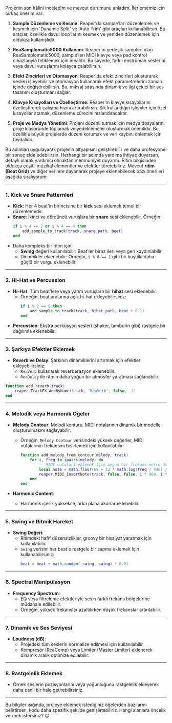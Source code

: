 Projenin son hâlini inceledim ve mevcut durumunu anladım. İlerlememiz için birkaç önerim var:

1. **Sample Düzenleme ve Kesme**: Reaper'da sample'ları düzenlemek ve kesmek için 'Dynamic Split' ve 'Auto Trim' gibi araçları kullanabilirsin. Bu araçlar, özellikle davul loop'larını kesmek ve yeniden düzenlemek için oldukça kullanışlıdır. 

2. **ReaSamplomatic5000 Kullanımı**: Reaper'ın yerleşik sampleri olan ReaSamplomatic5000, sample'ları MIDI klavye veya pad kontrol cihazlarıyla tetiklemek için idealdir. Bu sayede, farklı enstrüman seslerini veya davul vuruşlarını kolayca çalabilirsin. 

3. **Efekt Zincirleri ve Otomasyon**: Reaper'da efekt zincirleri oluşturarak sesleri işleyebilir ve otomasyon kullanarak efekt parametrelerini zaman içinde değiştirebilirsin. Bu, miksaj sırasında dinamik ve ilgi çekici bir ses tasarımı oluşturmanı sağlar. 

4. **Klavye Kısayolları ve Özelleştirme**: Reaper'ın klavye kısayollarını özelleştirerek çalışma hızını artırabilirsin. Sık kullandığın işlemler için özel kısayollar atamak, düzenleme sürecini hızlandıracaktır. 

5. **Proje ve Medya Yönetimi**: Projeni düzenli tutmak için medya dosyalarını proje klasöründe toplamak ve yedeklemeler oluşturmak önemlidir. Bu, özellikle büyük projelerde düzeni korumak ve veri kaybını önlemek için faydalıdır. 

Bu adımları uygulayarak projenin altyapısını geliştirebilir ve daha profesyonel bir sonuç elde edebilirsin. Herhangi bir adımda yardıma ihtiyaç duyarsan, detaylı olarak yardımcı olmaktan memnuniyet duyarım. 
Ritim bilgisinden oldukça çeşitli müzikal elementler ve efektler türetebiliriz. Mevcut **ritim (Beat Grid)** ve diğer verilere dayanarak projeye eklenebilecek bazı önerileri aşağıda sıralıyorum:

---

### **1. Kick ve Snare Patternleri**
- **Kick**: Her 4 beat'in birincisine bir **kick** sesi eklemek temel bir düzenlemedir.
- **Snare**: İkinci ve dördüncü vuruşlara bir **snare** sesi eklenebilir. Örneğin:
  ```lua
  if i % 4 == 2 or i % 4 == 4 then
      add_sample_to_track(track, snare_path, beat)
  end
  ```
- Daha kompleks bir ritim için:
  - **Swing** değeri kullanılabilir: Beat'ler biraz ileri veya geri kaydırılabilir.
  - Dinamikler eklenebilir: Örneğin, `i % 8 == 1` gibi bir koşulla daha güçlü bir vurgu eklenebilir.

---

### **2. Hi-Hat ve Percussion**
- **Hi-Hat**: Tüm beat'lere veya yarım vuruşlara bir **hihat** sesi eklenebilir.
  - Örneğin, beat aralarına açık hi-hat ekleyebilirsiniz:
    ```lua
    if i % 2 == 0 then
        add_sample_to_track(track, hihat_path, beat + 0.1)
    end
    ```
- **Percussion**: Ekstra perküsyon sesleri (shaker, tamburin gibi) rastgele bir dağılımla eklenebilir.

---

### **3. Şarkıya Efektler Eklemek**
- **Reverb ve Delay**: Şarkının dinamiklerini artırmak için efektler ekleyebilirsiniz:
  - `ReaVerb` kullanarak reverberasyon eklenebilir.
  - `ReaDelay` ile ritmin daha yoğun bir atmosfer yaratması sağlanabilir.

```lua
function add_reverb(track)
    reaper.TrackFX_AddByName(track, "ReaVerb", false, -1)
end
```

---

### **4. Melodik veya Harmonik Öğeler**
- **Melody Contour**: Melodi konturu, MIDI notalarının dinamik bir modelle oluşturulmasını sağlayabilir.
  - Örneğin, `Melody Contour` verisindeki yüksek değerler, MIDI notalarının frekansını belirlemek için kullanılabilir:
    ```lua
    function add_melody_from_contour(melody, track)
        for i, freq in ipairs(melody) do
            -- MIDI notaları eklemek için uygun bir frekans-metre dönüştürme işlemi yapılabilir.
            local note = math.floor(69 + 12 * math.log(freq / 440) / math.log(2))
            reaper.MIDI_InsertNote(track, false, false, i * 960, i * 960 + 480, 0, note, 100, false)
        end
    end
    ```

- **Harmonic Content**:
  - Harmonik içerik yüksekse, arka plana akorlar eklenebilir.

---

### **5. Swing ve Ritmik Hareket**
- **Swing Değeri**:
  - Ritimdeki hafif düzensizlikler, groovy bir hissiyat yaratmak için kullanılabilir.
  - `Swing` verisini her beat'e rastgele bir sapma eklemek için kullanabilirsiniz:
    ```lua
    beat = beat + math.random(-swing, swing) * 0.01
    ```

---

### **6. Spectral Manipülasyon**
- **Frequency Spectrum**:
  - EQ veya filtreleme efektleriyle sesin farklı frekans bölgelerine müdahale edilebilir.
  - Örneğin, yüksek frekanslar azaltılırken düşük frekanslar artırılabilir.

---

### **7. Dinamik ve Ses Seviyesi**
- **Loudness (dB)**:
  - Projedeki tüm seslerin normalize edilmesi için kullanılabilir.
  - Kompresör (ReaComp) veya Limiter (Master Limiter) eklenerek dinamik aralık optimize edilebilir.

---

### **8. Rastgelelik Eklemek**
- Örnek seslerin pozisyonlarını veya yoğunluğunu rastgelelik ekleyerek daha canlı bir hale getirebilirsiniz.

---

Bu bilgiler ışığında, projeye eklemek istediğiniz öğelerden bazılarını belirtirsen, kodu daha spesifik şekilde genişletebiliriz. Hangi alanlara öncelik vermek istersiniz? 😊